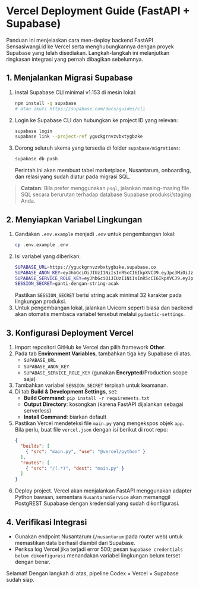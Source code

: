 # Vercel Deployment Guide (FastAPI + Supabase)

Panduan ini menjelaskan cara men-deploy backend FastAPI Sensasiwangi.id ke Vercel
serta menghubungkannya dengan proyek Supabase yang telah disediakan. Langkah-langkah
ini melanjutkan ringkasan integrasi yang pernah dibagikan sebelumnya.

## 1. Menjalankan Migrasi Supabase

1. Instal Supabase CLI minimal v1.153 di mesin lokal:
   ```bash
   npm install -g supabase
   # atau ikuti https://supabase.com/docs/guides/cli
   ```
2. Login ke Supabase CLI dan hubungkan ke project ID yang relevan:
   ```bash
   supabase login
   supabase link --project-ref yguckgrnvzvbxtygbzke
   ```
3. Dorong seluruh skema yang tersedia di folder `supabase/migrations`:
   ```bash
   supabase db push
   ```
   Perintah ini akan membuat tabel marketplace, Nusantarum, onboarding, dan
   relasi yang sudah diatur pada migrasi SQL.

> **Catatan**: Bila prefer menggunakan `psql`, jalankan masing-masing file SQL
> secara berurutan terhadap database Supabase produksi/staging Anda.

## 2. Menyiapkan Variabel Lingkungan

1. Gandakan `.env.example` menjadi `.env` untuk pengembangan lokal:
   ```bash
   cp .env.example .env
   ```
2. Isi variabel yang diberikan:
   ```bash
   SUPABASE_URL=https://yguckgrnvzvbxtygbzke.supabase.co
   SUPABASE_ANON_KEY=eyJhbGciOiJIUzI1NiIsInR5cCI6IkpXVCJ9.eyJpc3MiOiJzdXBhYmFzZSIsInJlZiI6InlndWNrZ3Judnp2Ynh0eWdiemtlIiwicm9sZSI6ImFub24iLCJpYXQiOjE3NTg5Mzg0NTIsImV4cCI6MjA3NDUxNDQ1Mn0.psMSy6vys-6rEKzJbUmX87j9zmB6dE94zc1_nVakuLU
   SUPABASE_SERVICE_ROLE_KEY=eyJhbGciOiJIUzI1NiIsInR5cCI6IkpXVCJ9.eyJpc3MiOiJzdXBhYmFzZSIsInJlZiI6InlndWNrZ3Judnp2Ynh0eWdiemtlIiwicm9sZSI6InNlcnZpY2Vfcm9sZSIsImlhdCI6MTc1ODkzODQ1MiwiZXhwIjoyMDc0NTE0NDUyfQ.QYhkQk59D3Y_GBEhNz8amto-RP_WHL-2_tQtGnE8Ia0
   SESSION_SECRET=ganti-dengan-string-acak
   ```
   Pastikan `SESSION_SECRET` berisi string acak minimal 32 karakter pada
   lingkungan produksi.
3. Untuk pengembangan lokal, jalankan Uvicorn seperti biasa dan backend akan
   otomatis membaca variabel tersebut melalui `pydantic-settings`.

## 3. Konfigurasi Deployment Vercel

1. Import repositori GitHub ke Vercel dan pilih framework **Other**.
2. Pada tab **Environment Variables**, tambahkan tiga key Supabase di atas.
   - `SUPABASE_URL`
   - `SUPABASE_ANON_KEY`
   - `SUPABASE_SERVICE_ROLE_KEY` (gunakan **Encrypted**/Production scope saja)
3. Tambahkan variabel `SESSION_SECRET` terpisah untuk keamanan.
4. Di tab **Build & Development Settings**, set:
   - **Build Command**: `pip install -r requirements.txt`
   - **Output Directory**: kosongkan (karena FastAPI dijalankan sebagai serverless)
   - **Install Command**: biarkan default
5. Pastikan Vercel mendeteksi file `main.py` yang mengekspos objek `app`. Bila
   perlu, buat file `vercel.json` dengan isi berikut di root repo:
   ```json
   {
     "builds": [
       { "src": "main.py", "use": "@vercel/python" }
     ],
     "routes": [
       { "src": "/(.*)", "dest": "main.py" }
     ]
   }
   ```
6. Deploy project. Vercel akan menjalankan FastAPI menggunakan adapter Python
   bawaan, sementara `NusantarumService` akan memanggil PostgREST Supabase dengan
   kredensial yang sudah dikonfigurasi.

## 4. Verifikasi Integrasi

- Gunakan endpoint Nusantarum (`/nusantarum` pada router web) untuk memastikan
  data berhasil diambil dari Supabase.
- Periksa log Vercel jika terjadi error 500; pesan `Supabase credentials belum
  dikonfigurasi` menandakan variabel lingkungan belum terset dengan benar.

Selamat! Dengan langkah di atas, pipeline Codex × Vercel × Supabase sudah siap.
